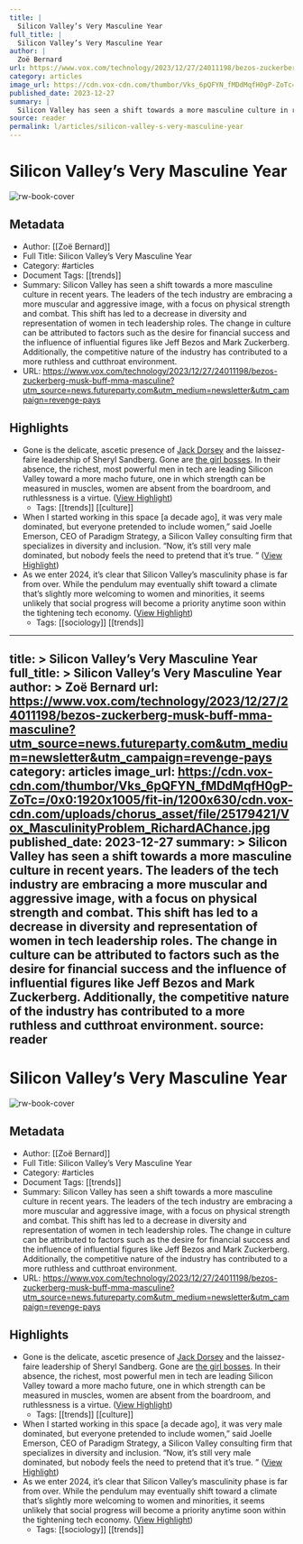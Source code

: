 ```yaml
---
title: |
  Silicon Valley’s Very Masculine Year
full_title: |
  Silicon Valley’s Very Masculine Year
author: |
  Zoë Bernard
url: https://www.vox.com/technology/2023/12/27/24011198/bezos-zuckerberg-musk-buff-mma-masculine?utm_source=news.futureparty.com&utm_medium=newsletter&utm_campaign=revenge-pays
category: articles
image_url: https://cdn.vox-cdn.com/thumbor/Vks_6pQFYN_fMDdMqfH0gP-ZoTc=/0x0:1920x1005/fit-in/1200x630/cdn.vox-cdn.com/uploads/chorus_asset/file/25179421/Vox_MasculinityProblem_RichardAChance.jpg
published_date: 2023-12-27
summary: |
  Silicon Valley has seen a shift towards a more masculine culture in recent years. The leaders of the tech industry are embracing a more muscular and aggressive image, with a focus on physical strength and combat. This shift has led to a decrease in diversity and representation of women in tech leadership roles. The change in culture can be attributed to factors such as the desire for financial success and the influence of influential figures like Jeff Bezos and Mark Zuckerberg. Additionally, the competitive nature of the industry has contributed to a more ruthless and cutthroat environment.
source: reader
permalink: l/articles/silicon-valley-s-very-masculine-year
---
```

# Silicon Valley’s Very Masculine Year

![rw-book-cover](https://cdn.vox-cdn.com/thumbor/Vks_6pQFYN_fMDdMqfH0gP-ZoTc=/0x0:1920x1005/fit-in/1200x630/cdn.vox-cdn.com/uploads/chorus_asset/file/25179421/Vox_MasculinityProblem_RichardAChance.jpg)

## Metadata
- Author: [[Zoë Bernard]]
- Full Title: Silicon Valley’s Very Masculine Year
- Category: #articles
- Document Tags: [[trends]] 
- Summary: Silicon Valley has seen a shift towards a more masculine culture in recent years. The leaders of the tech industry are embracing a more muscular and aggressive image, with a focus on physical strength and combat. This shift has led to a decrease in diversity and representation of women in tech leadership roles. The change in culture can be attributed to factors such as the desire for financial success and the influence of influential figures like Jeff Bezos and Mark Zuckerberg. Additionally, the competitive nature of the industry has contributed to a more ruthless and cutthroat environment.
- URL: https://www.vox.com/technology/2023/12/27/24011198/bezos-zuckerberg-musk-buff-mma-masculine?utm_source=news.futureparty.com&utm_medium=newsletter&utm_campaign=revenge-pays

## Highlights
- Gone is the delicate, ascetic presence of [Jack Dorsey](https://www.vox.com/jack-dorsey) and the laissez-faire leadership of Sheryl Sandberg. Gone are [the girl bosses](https://www.vanityfair.com/style/2023/09/where-have-all-the-girlbosses-gone). In their absence, the richest, most powerful men in tech are leading Silicon Valley toward a more macho future, one in which strength can be measured in muscles, women are absent from the boardroom, and ruthlessness is a virtue. ([View Highlight](https://read.readwise.io/read/01hjr8nwzj9m902t2r1pdts3ef))
    - Tags: [[trends]] [[culture]] 
- When I started working in this space [a decade ago], it was very male dominated, but everyone pretended to include women,” said Joelle Emerson, CEO of Paradigm Strategy, a Silicon Valley consulting firm that specializes in diversity and inclusion. “Now, it’s still very male dominated, but nobody feels the need to pretend that it’s true. ” ([View Highlight](https://read.readwise.io/read/01hjr8s6mqfx4gt7a9p06xpstb))
- As we enter 2024, it’s clear that Silicon Valley’s masculinity phase is far from over. While the pendulum may eventually shift toward a climate that’s slightly more welcoming to women and minorities, it seems unlikely that social progress will become a priority anytime soon within the tightening tech economy. ([View Highlight](https://read.readwise.io/read/01hjr93pk60mf3g76y9z7bq3z5))
    - Tags: [[sociology]] [[trends]] 


---
title: >
  Silicon Valley’s Very Masculine Year
full_title: >
  Silicon Valley’s Very Masculine Year
author: >
  Zoë Bernard
url: https://www.vox.com/technology/2023/12/27/24011198/bezos-zuckerberg-musk-buff-mma-masculine?utm_source=news.futureparty.com&utm_medium=newsletter&utm_campaign=revenge-pays
category: articles
image_url: https://cdn.vox-cdn.com/thumbor/Vks_6pQFYN_fMDdMqfH0gP-ZoTc=/0x0:1920x1005/fit-in/1200x630/cdn.vox-cdn.com/uploads/chorus_asset/file/25179421/Vox_MasculinityProblem_RichardAChance.jpg
published_date: 2023-12-27
summary: >
  Silicon Valley has seen a shift towards a more masculine culture in recent years. The leaders of the tech industry are embracing a more muscular and aggressive image, with a focus on physical strength and combat. This shift has led to a decrease in diversity and representation of women in tech leadership roles. The change in culture can be attributed to factors such as the desire for financial success and the influence of influential figures like Jeff Bezos and Mark Zuckerberg. Additionally, the competitive nature of the industry has contributed to a more ruthless and cutthroat environment.
source: reader
---
# Silicon Valley’s Very Masculine Year

![rw-book-cover](https://cdn.vox-cdn.com/thumbor/Vks_6pQFYN_fMDdMqfH0gP-ZoTc=/0x0:1920x1005/fit-in/1200x630/cdn.vox-cdn.com/uploads/chorus_asset/file/25179421/Vox_MasculinityProblem_RichardAChance.jpg)

## Metadata
- Author: [[Zoë Bernard]]
- Full Title: Silicon Valley’s Very Masculine Year
- Category: #articles
- Document Tags: [[trends]] 
- Summary: Silicon Valley has seen a shift towards a more masculine culture in recent years. The leaders of the tech industry are embracing a more muscular and aggressive image, with a focus on physical strength and combat. This shift has led to a decrease in diversity and representation of women in tech leadership roles. The change in culture can be attributed to factors such as the desire for financial success and the influence of influential figures like Jeff Bezos and Mark Zuckerberg. Additionally, the competitive nature of the industry has contributed to a more ruthless and cutthroat environment.
- URL: https://www.vox.com/technology/2023/12/27/24011198/bezos-zuckerberg-musk-buff-mma-masculine?utm_source=news.futureparty.com&utm_medium=newsletter&utm_campaign=revenge-pays

## Highlights
- Gone is the delicate, ascetic presence of [Jack Dorsey](https://www.vox.com/jack-dorsey) and the laissez-faire leadership of Sheryl Sandberg. Gone are [the girl bosses](https://www.vanityfair.com/style/2023/09/where-have-all-the-girlbosses-gone). In their absence, the richest, most powerful men in tech are leading Silicon Valley toward a more macho future, one in which strength can be measured in muscles, women are absent from the boardroom, and ruthlessness is a virtue. ([View Highlight](https://read.readwise.io/read/01hjr8nwzj9m902t2r1pdts3ef))
    - Tags: [[trends]] [[culture]] 
- When I started working in this space [a decade ago], it was very male dominated, but everyone pretended to include women,” said Joelle Emerson, CEO of Paradigm Strategy, a Silicon Valley consulting firm that specializes in diversity and inclusion. “Now, it’s still very male dominated, but nobody feels the need to pretend that it’s true. ” ([View Highlight](https://read.readwise.io/read/01hjr8s6mqfx4gt7a9p06xpstb))
- As we enter 2024, it’s clear that Silicon Valley’s masculinity phase is far from over. While the pendulum may eventually shift toward a climate that’s slightly more welcoming to women and minorities, it seems unlikely that social progress will become a priority anytime soon within the tightening tech economy. ([View Highlight](https://read.readwise.io/read/01hjr93pk60mf3g76y9z7bq3z5))
    - Tags: [[sociology]] [[trends]] 


